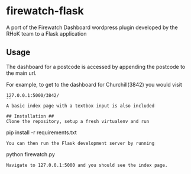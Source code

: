 firewatch-flask
===============

A port of the Firewatch Dashboard wordpress plugin developed by the RHoK team to a Flask application

## Usage ##
The dashboard for a postcode is accessed by appending the postcode to the main url.

For example, to get to the dashboard for Churchill(3842) you would visit
```
127.0.0.1:5000/3842/
``
A basic index page with a textbox input is also included

## Installation ##
Clone the repository, setup a fresh virtualenv and run
```
pip install -r requirements.txt
```
You can then run the Flask development server by running
```
python firewatch.py
```
Navigate to 127.0.0.1:5000 and you should see the index page.
